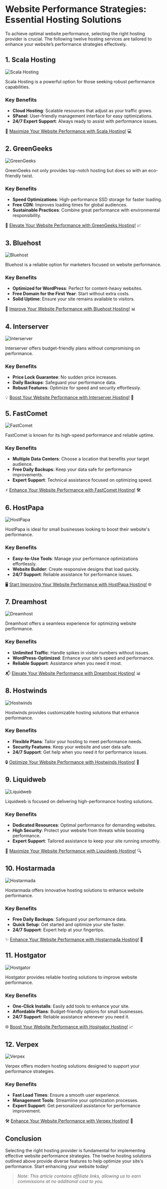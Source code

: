 # Website Performance Strategies: Essential Hosting Solutions

To achieve optimal website performance, selecting the right hosting provider is crucial. The following twelve hosting services are tailored to enhance your website’s performance strategies effectively.

## 1. **Scala Hosting**

![Scala Hosting](https://i.imgur.com/uJ5JIK3.png "Scala Web Hosting")

Scala Hosting is a powerful option for those seeking robust performance capabilities.

### Key Benefits
- **Cloud Hosting**: Scalable resources that adjust as your traffic grows.
- **SPanel**: User-friendly management interface for easy optimizations.
- **24/7 Expert Support**: Always ready to assist with performance issues.

🚀 [Maximize Your Website Performance with Scala Hosting!](https://snipitx.com/scala-jy) 💻

## 2. **GreenGeeks**

![GreenGeeks](https://i.imgur.com/eEwuntu.jpg "GreenGeeks Hosting")

GreenGeeks not only provides top-notch hosting but does so with an eco-friendly twist.

### Key Benefits
- **Speed Optimizations**: High-performance SSD storage for faster loading.
- **Free CDN**: Improves loading times for global audiences.
- **Sustainable Practices**: Combine great performance with environmental responsibility.

🌱 [Elevate Your Website Performance with GreenGeeks Hosting!](https://snipitx.com/greengeeks-jy) 📈

## 3. **Bluehost**

![Bluehost](https://i.imgur.com/PasFF9E.jpeg "Bluehost Hosting")

Bluehost is a reliable option for marketers focused on website performance.

### Key Benefits
- **Optimized for WordPress**: Perfect for content-heavy websites.
- **Free Domain for the First Year**: Start without extra costs.
- **Solid Uptime**: Ensure your site remains available to visitors.

🔗 [Improve Your Website Performance with Bluehost Hosting!](https://snipitx.com/bluehost-jy) 📊

## 4. **Interserver**

![Interserver](https://i.imgur.com/OM5dOEW.jpeg "Interserver Hosting")

Interserver offers budget-friendly plans without compromising on performance.

### Key Benefits
- **Price Lock Guarantee**: No sudden price increases.
- **Daily Backups**: Safeguard your performance data.
- **Robust Features**: Optimize for speed and security effortlessly.

💡 [Boost Your Website Performance with Interserver Hosting!](https://snipitx.com/interserver-jy) 📣

## 5. **FastComet**

![FastComet](https://i.imgur.com/7qgXuWp.png "FastComet Hosting")

FastComet is known for its high-speed performance and reliable uptime.

### Key Benefits
- **Multiple Data Centers**: Choose a location that benefits your target audience.
- **Free Daily Backups**: Keep your data safe for performance improvements.
- **Expert Support**: Technical assistance focused on optimizing speed.

⚡ [Enhance Your Website Performance with FastComet Hosting!](https://snipitx.com/fastcomet-jy) 🛠️

## 6. **HostPapa**

![HostPapa](https://i.imgur.com/ouDTkvl.jpeg "HostPapa Hosting")

HostPapa is ideal for small businesses looking to boost their website's performance.

### Key Benefits
- **Easy-to-Use Tools**: Manage your performance optimizations effortlessly.
- **Website Builder**: Create responsive designs that load quickly.
- **24/7 Support**: Reliable assistance for performance issues.

🖥️ [Start Improving Your Website Performance with HostPapa Hosting!](https://snipitx.com/hostpapa-jy) 🌐

## 7. **Dreamhost**

![Dreamhost](https://i.imgur.com/rXIg8ip.jpeg "Dreamhost Hosting")

Dreamhost offers a seamless experience for optimizing website performance.

### Key Benefits
- **Unlimited Traffic**: Handle spikes in visitor numbers without issues.
- **WordPress-Optimized**: Enhance your site’s speed and performance.
- **Reliable Support**: Assistance when you need it most.

📬 [Elevate Your Website Performance with Dreamhost Hosting!](https://snipitx.com/dreamhost-jy) 📊

## 8. **Hostwinds**

![Hostwinds](https://i.imgur.com/53aSNXx.jpeg "Hostwinds Hosting")

Hostwinds provides customizable hosting solutions that enhance performance.

### Key Benefits
- **Flexible Plans**: Tailor your hosting to meet performance needs.
- **Security Features**: Keep your website and user data safe.
- **24/7 Support**: Get help when you need it for performance issues.

🔒 [Optimize Your Website Performance with Hostwinds Hosting!](https://snipitx.com/hostwinds-jy) 🚀

## 9. **Liquidweb**

![Liquidweb](https://i.imgur.com/4IvT9SC.jpeg "Liquidweb Hosting")

Liquidweb is focused on delivering high-performance hosting solutions.

### Key Benefits
- **Dedicated Resources**: Optimal performance for demanding websites.
- **High Security**: Protect your website from threats while boosting performance.
- **Expert Support**: Tailored assistance to keep your site running smoothly.

💎 [Maximize Your Website Performance with Liquidweb Hosting!](https://snipitx.com/liquidweb-jy) 🔍

## 10. **Hostarmada**

![Hostarmada](https://i.imgur.com/KFbdf3o.jpeg "Hostarmada Hosting")

Hostarmada offers innovative hosting solutions to enhance website performance.

### Key Benefits
- **Free Daily Backups**: Safeguard your performance data.
- **Quick Setup**: Get started and optimize your site faster.
- **24/7 Support**: Expert help at your fingertips.

✨ [Enhance Your Website Performance with Hostarmada Hosting!](https://snipitx.com/hostarmada-jy) 💪

## 11. **Hostgator**

![Hostgator](https://i.imgur.com/BcVkH57.jpeg "Hostgator Hosting")

Hostgator provides reliable hosting solutions to improve website performance.

### Key Benefits
- **One-Click Installs**: Easily add tools to enhance your site.
- **Affordable Plans**: Budget-friendly options for small businesses.
- **24/7 Support**: Reliable assistance whenever you need it.

🌐 [Boost Your Website Performance with Hostgator Hosting!](https://snipitx.com/hostgator-jy) 📈

## 12. **Verpex**

![Verpex](https://i.imgur.com/6x5LhiS.jpeg "Verpex Hosting")

Verpex offers modern hosting solutions designed to support your performance strategies.

### Key Benefits
- **Fast Load Times**: Ensure a smooth user experience.
- **Management Tools**: Streamline your optimization processes.
- **Expert Support**: Get personalized assistance for performance improvement.

🛠️ [Enhance Your Website Performance with Verpex Hosting!](https://snipitx.com/verpex-jy) 🌟

## Conclusion

Selecting the right hosting provider is fundamental for implementing effective website performance strategies. The twelve hosting solutions outlined above provide diverse features to help optimize your site's performance. Start enhancing your website today!

> *Note: This article contains affiliate links, allowing us to earn commissions at no additional cost to you.*
